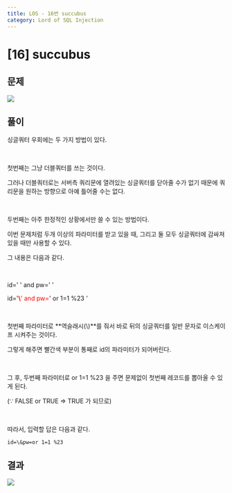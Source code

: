 ```yaml
---
title: LOS - 16번 succubus
category: Lord of SQL Injection
---
```


# [16] succubus

## 문제
<img src="https://img1.daumcdn.net/thumb/R1280x0/?scode=mtistory2&fname=https%3A%2F%2Fblog.kakaocdn.net%2Fdn%2FdGYU25%2Fbtrns3nGHUj%2FzMxmr9YW2AVTAgWWcKELc1%2Fimg.png">

## 풀이

싱글쿼터 우회에는 두 가지 방법이 있다.

<br>

첫번째는 그냥 더블쿼터를 쓰는 것이다.

그러나 더블쿼터로는 서버측 쿼리문에 열려있는 싱글쿼터를 닫아줄 수가 없기 때문에 쿼리문을 원하는 방향으로 아예 틀어줄 수는 없다.

<br>

두번째는 아주 한정적인 상황에서만 쓸 수 있는 방법이다.

이번 문제처럼 두개 이상의 파라미터를 받고 있을 때, 그리고 둘 모두 싱글쿼터에 감싸져 있을 때만 사용할 수 있다.

그 내용은 다음과 같다.

<br>

id='  ' and pw='  '

id='<span style="color:red;">**\\**' and pw=</span>' or 1=1 %23 '


<br>

첫번째 파라미터로 **역슬래시(\\)**를 줘서 바로 뒤의 싱글쿼터를 일반 문자로 이스케이프 시켜주는 것이다.

그렇게 해주면 빨간색 부분이 통째로 id의 파라미터가 되어버린다.

<br>
 

그 후, 두번째 파라미터로 or 1=1 %23 을 주면 문제없이 첫번째 레코드를 뽑아올 수 있게 된다.

(∵ FALSE or TRUE ⇒ TRUE 가 되므로)

<br>
 

따라서, 입력할 답은 다음과 같다.

 
```
id=\&pw=or 1=1 %23
```

## 결과
<img src="https://img1.daumcdn.net/thumb/R1280x0/?scode=mtistory2&fname=https%3A%2F%2Fblog.kakaocdn.net%2Fdn%2FcAbgGU%2Fbtrnrj5t3IO%2FC3fP1RumEYKfRcKqmf6lNK%2Fimg.png">